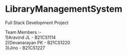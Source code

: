 # LibraryManagementSystem
Full Stack Development Project

Team Members :-   
1)Aravind JL - B21CS1114  
2)Devanarayan PK - B21CS1220  
3)Jino - B21CS1227
